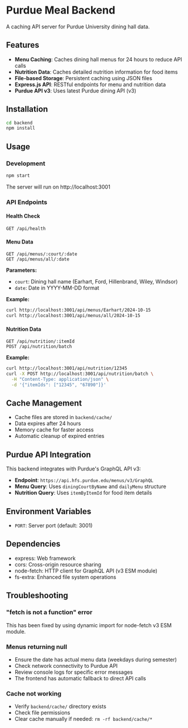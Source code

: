 # Purdue Meal Backend

A caching API server for Purdue University dining hall data.

## Features

- **Menu Caching**: Caches dining hall menus for 24 hours to reduce API calls
- **Nutrition Data**: Caches detailed nutrition information for food items
- **File-based Storage**: Persistent caching using JSON files
- **Express.js API**: RESTful endpoints for menu and nutrition data
- **Purdue API v3**: Uses latest Purdue dining API (v3)

## Installation

```bash
cd backend
npm install
```

## Usage

### Development

```bash
npm start
```

The server will run on http://localhost:3001

### API Endpoints

#### Health Check
```
GET /api/health
```

#### Menu Data
```
GET /api/menus/:court/:date
GET /api/menus/all/:date
```

**Parameters:**
- `court`: Dining hall name (Earhart, Ford, Hillenbrand, Wiley, Windsor)
- `date`: Date in YYYY-MM-DD format

**Example:**
```bash
curl http://localhost:3001/api/menus/Earhart/2024-10-15
curl http://localhost:3001/api/menus/all/2024-10-15
```

#### Nutrition Data
```
GET /api/nutrition/:itemId
POST /api/nutrition/batch
```

**Example:**
```bash
curl http://localhost:3001/api/nutrition/12345
curl -X POST http://localhost:3001/api/nutrition/batch \
  -H "Content-Type: application/json" \
  -d '{"itemIds": ["12345", "67890"]}'
```

## Cache Management

- Cache files are stored in `backend/cache/`
- Data expires after 24 hours
- Memory cache for faster access
- Automatic cleanup of expired entries

## Purdue API Integration

This backend integrates with Purdue's GraphQL API v3:
- **Endpoint**: `https://api.hfs.purdue.edu/menus/v3/GraphQL`
- **Menu Query**: Uses `diningCourtByName` and `dailyMenu` structure
- **Nutrition Query**: Uses `itemByItemId` for food item details

## Environment Variables

- `PORT`: Server port (default: 3001)

## Dependencies

- express: Web framework
- cors: Cross-origin resource sharing
- node-fetch: HTTP client for GraphQL API (v3 ESM module)
- fs-extra: Enhanced file system operations

## Troubleshooting

### "fetch is not a function" error
This has been fixed by using dynamic import for node-fetch v3 ESM module.

### Menus returning null
- Ensure the date has actual menu data (weekdays during semester)
- Check network connectivity to Purdue API
- Review console logs for specific error messages
- The frontend has automatic fallback to direct API calls

### Cache not working
- Verify `backend/cache/` directory exists
- Check file permissions
- Clear cache manually if needed: `rm -rf backend/cache/*`
